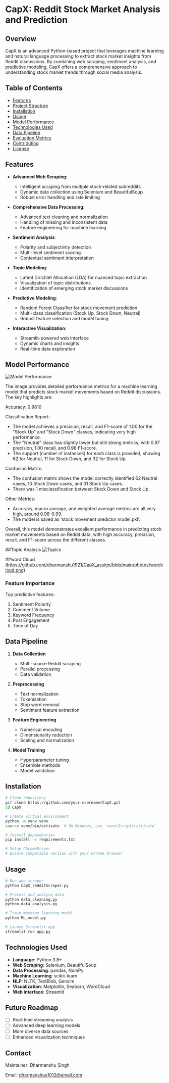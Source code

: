 # CapX: Reddit Stock Market Analysis and Prediction

## Overview
CapX is an advanced Python-based project that leverages machine learning and natural language processing to extract stock market insights from Reddit discussions. By combining web scraping, sentiment analysis, and predictive modeling, CapX offers a comprehensive approach to understanding stock market trends through social media analysis.

## Table of Contents
- [Features](#features)
- [Project Structure](#project-structure)
- [Installation](#installation)
- [Usage](#usage)
- [Model Performance](#model-performance)
- [Technologies Used](#technologies-used)
- [Data Pipeline](#data-pipeline)
- [Evaluation Metrics](#evaluation-metrics)
- [Contributing](#contributing)
- [License](#license)

## Features
- **Advanced Web Scraping**: 
  - Intelligent scraping from multiple stock-related subreddits
  - Dynamic data collection using Selenium and BeautifulSoup
  - Robust error handling and rate limiting

- **Comprehensive Data Processing**:
  - Advanced text cleaning and normalization
  - Handling of missing and inconsistent data
  - Feature engineering for machine learning

- **Sentiment Analysis**:
  - Polarity and subjectivity detection
  - Multi-level sentiment scoring
  - Contextual sentiment interpretation

- **Topic Modeling**:
  - Latent Dirichlet Allocation (LDA) for nuanced topic extraction
  - Visualization of topic distributions
  - Identification of emerging stock market discussions

- **Predictive Modeling**:
  - Random Forest Classifier for stock movement prediction
  - Multi-class classification (Stock Up, Stock Down, Neutral)
  - Robust feature selection and model tuning

- **Interactive Visualization**:
  - Streamlit-powered web interface
  - Dynamic charts and insights
  - Real-time data exploration

## Model Performance

![Model Performance](https://github.com/dharmanshu1921/CapX_assign/blob/main/photos/model.png)

The image provides detailed performance metrics for a machine learning model that predicts stock market movements based on Reddit discussions. The key highlights are:

Accuracy: 0.9810

Classification Report:
- The model achieves a precision, recall, and F1-score of 1.00 for the "Stock Up" and "Stock Down" classes, indicating very high performance.
- The "Neutral" class has slightly lower but still strong metrics, with 0.97 precision, 1.00 recall, and 0.98 F1-score.
- The support (number of instances) for each class is provided, showing 62 for Neutral, 11 for Stock Down, and 32 for Stock Up.

Confusion Matrix:
- The confusion matrix shows the model correctly identified 62 Neutral cases, 10 Stock Down cases, and 31 Stock Up cases.
- There was 1 misclassification between Stock Down and Stock Up.

Other Metrics:
- Accuracy, macro average, and weighted average metrics are all very high, around 0.98-0.99.
- The model is saved as 'stock movement predictor model.pkl'.

Overall, this model demonstrates excellent performance in predicting stock market movements based on Reddit data, with high accuracy, precision, recall, and F1-score across the different classes.


##Topic Analysis
![Topics](https://github.com/dharmanshu1921/CapX_assign/blob/main/photos/topic_description.png)

##word Cloud
(https://github.com/dharmanshu1921/CapX_assign/blob/main/photos/wordcloud.png)


### Feature Importance
Top predictive features:
1. Sentiment Polarity
2. Comment Volume
3. Keyword Frequency
4. Post Engagement
5. Time of Day

## Data Pipeline
1. **Data Collection**
   - Multi-source Reddit scraping
   - Parallel processing
   - Data validation

2. **Preprocessing**
   - Text normalization
   - Tokenization
   - Stop word removal
   - Sentiment feature extraction

3. **Feature Engineering**
   - Numerical encoding
   - Dimensionality reduction
   - Scaling and normalization

4. **Model Training**
   - Hyperparameter tuning
   - Ensemble methods
   - Model validation

## Installation
```bash
# Clone repository
git clone https://github.com/your-username/CapX.git
cd CapX

# Create virtual environment
python -m venv venv
source venv/bin/activate  # On Windows, use `venv\Scripts\activate`

# Install dependencies
pip install -r requirements.txt

# Setup ChromeDriver
# Ensure compatible version with your Chrome browser
```

## Usage
```bash
# Run web scraper
python CapX_redditScraper.py

# Process and analyze data
python data_cleaning.py
python data_analysis.py

# Train machine learning model
python ML_model.py

# Launch Streamlit app
streamlit run app.py
```

## Technologies Used
- **Language**: Python 3.8+
- **Web Scraping**: Selenium, BeautifulSoup
- **Data Processing**: pandas, NumPy
- **Machine Learning**: scikit-learn
- **NLP**: NLTK, TextBlob, Gensim
- **Visualization**: Matplotlib, Seaborn, WordCloud
- **Web Interface**: Streamlit


## Future Roadmap
- [ ] Real-time streaming analysis
- [ ] Advanced deep learning models
- [ ] More diverse data sources
- [ ] Enhanced visualization techniques

## Contact
Maintainer: Dharmanshu Singh

Email: dharmanshus1012@gmail.com
